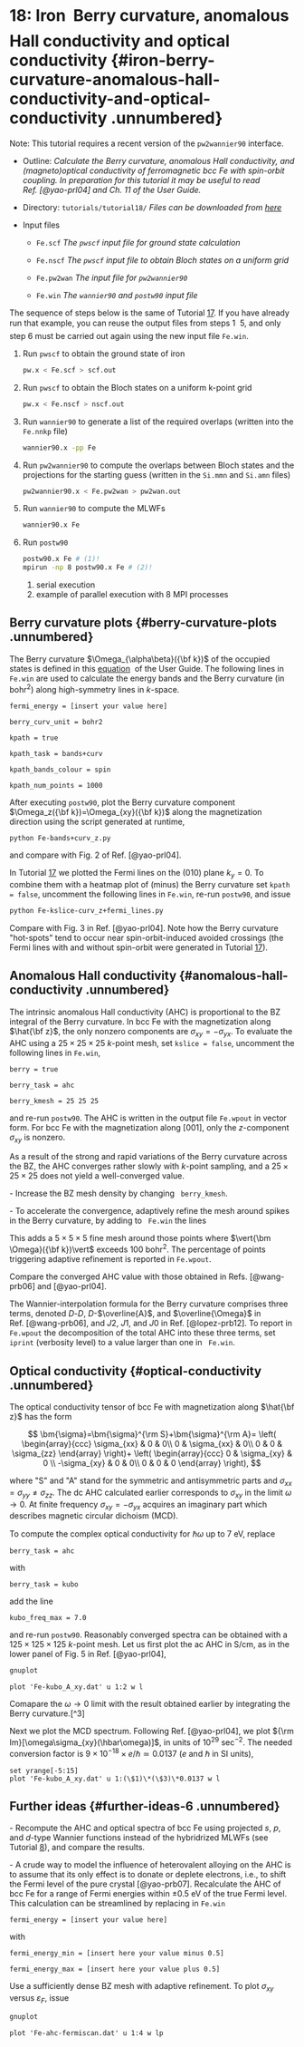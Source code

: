 # 18: Iron &#151; Berry curvature, anomalous Hall conductivity and optical conductivity {#iron-berry-curvature-anomalous-hall-conductivity-and-optical-conductivity .unnumbered}

Note: This tutorial requires a recent version of the `pw2wannier90`
interface.

-   Outline: *Calculate the Berry curvature, anomalous Hall
    conductivity, and (magneto)optical conductivity of ferromagnetic bcc
    Fe with spin-orbit coupling. In preparation for this tutorial it may
    be useful to read Ref. [@yao-prl04] and Ch. 11 of the User Guide.*

-   Directory: `tutorials/tutorial18/` *Files can be downloaded from [here](https://github.com/wannier-developers/wannier90/tree/develop/tutorials/tutorial18)*

-   Input files

    -    `Fe.scf` *The `pwscf` input file for ground state
        calculation*

    -    `Fe.nscf` *The `pwscf` input file to obtain Bloch
        states on a uniform grid*

    -    `Fe.pw2wan` *The input file for `pw2wannier90`*

    -    `Fe.win` *The `wannier90` and `postw90` input file*

The sequence of steps below is the same of Tutorial [17](tutorial_17.md#iron-spin-orbit-coupled-bands-and-fermi-surface-contours). If you have
already run that example, you can reuse the output files from steps
1 &#151; 5, and only step 6 must be carried out again using the new input file
`Fe.win`.

1.  Run `pwscf` to obtain the ground state of iron

    ```bash title="Terminal"
    pw.x < Fe.scf > scf.out
    ```

2.  Run `pwscf` to obtain the Bloch states on a uniform
    k-point grid

    ```bash title="Terminal"
    pw.x < Fe.nscf > nscf.out
    ```

3.  Run `wannier90` to generate a list of the required overlaps (written
    into the `Fe.nnkp` file)

    ```bash title="Terminal"
    wannier90.x -pp Fe
    ```

4.  Run `pw2wannier90` to compute the overlaps between Bloch states and
    the projections for the starting guess (written in the `Si.mmn` and
    `Si.amn` files)

    ```bash title="Terminal"
    pw2wannier90.x < Fe.pw2wan > pw2wan.out
    ```

5.  Run `wannier90` to compute the MLWFs

    ```bash title="Terminal"
    wannier90.x Fe
    ```

6.  Run `postw90` 

    ```bash title="Terminal"
    postw90.x Fe # (1)! 
    mpirun -np 8 postw90.x Fe # (2)!
    ```

    1.    serial execution
    2.    example of parallel execution with 8 MPI processes

## Berry curvature plots {#berry-curvature-plots .unnumbered}

The Berry curvature $\Omega_{\alpha\beta}({\bf k})$ of the occupied
states is defined in this [equation](../user_guide/postw90/berry.md#mjx-eqn:eq:ahc)  of the User Guide. The following lines
in `Fe.win` are used to calculate the energy bands and the Berry
curvature (in bohr$^2$) along high-symmetry lines in $k$-space.

```vi title="Input file"
fermi_energy = [insert your value here]

berry_curv_unit = bohr2

kpath = true

kpath_task = bands+curv

kpath_bands_colour = spin

kpath_num_points = 1000
```

After executing `postw90`, plot the Berry curvature component
$\Omega_z({\bf k})=\Omega_{xy}({\bf k})$ along the magnetization
direction using the script generated at runtime,

```bash title="Terminal"
python Fe-bands+curv_z.py
```

and compare with Fig. 2 of Ref. [@yao-prl04].

In Tutorial [17](tutorial_17.md#iron-spin-orbit-coupled-bands-and-fermi-surface-contours) we plotted the Fermi lines on the (010) plane $k_y=0$. To
combine them with a heatmap plot of (minus) the Berry curvature set
`kpath = false`, uncomment the following lines in `Fe.win`, re-run
`postw90`, and issue

```bash title="Terminal"
python Fe-kslice-curv_z+fermi_lines.py
```

Compare with Fig. 3 in Ref. [@yao-prl04]. Note how the Berry curvature
"hot-spots" tend to occur near spin-orbit-induced avoided crossings (the
Fermi lines with and without spin-orbit were generated in Tutorial [17](tutorial_17.md#iron-spin-orbit-coupled-bands-and-fermi-surface-contours)).

## Anomalous Hall conductivity {#anomalous-hall-conductivity .unnumbered}

The intrinsic anomalous Hall conductivity (AHC) is proportional to the
BZ integral of the Berry curvature. In bcc Fe with the magnetization
along $\hat{\bf z}$, the only nonzero components are
$\sigma_{xy}=-\sigma_{yx}$. To evaluate the AHC using a $25\times
25\times 25$ $k$-point mesh, set `kslice = false`, uncomment the
following lines in `Fe.win`,

```vi title="Input file"
berry = true

berry_task = ahc

berry_kmesh = 25 25 25
```

and re-run `postw90`. The AHC is written in the output file `Fe.wpout`
in vector form. For bcc Fe with the magnetization along \[001\], only
the $z$-component $\sigma_{xy}$ is nonzero.

As a result of the strong and rapid variations of the Berry curvature
across the BZ, the AHC converges rather slowly with $k$-point sampling,
and a $25\times 25\times 25$ does not yield a well-converged value.

\-   Increase the BZ mesh density by changing ` berry_kmesh`.

\-   To accelerate the convergence, adaptively refine the mesh around
    spikes in the Berry curvature, by adding to ` Fe.win` the lines

This adds a $5\times 5\times 5$ fine mesh around those points where
$\vert{\bm \Omega}({\bf k})\vert$ exceeds 100 bohr$^2$. The percentage
of points triggering adaptive refinement is reported in `Fe.wpout`.

Compare the converged AHC value with those obtained in
Refs. [@wang-prb06] and [@yao-prl04].

The Wannier-interpolation formula for the Berry curvature comprises
three terms, denoted $D$-$D$, $D$-$\overline{A}$, and
$\overline{\Omega}$ in Ref. [@wang-prb06], and $J2$, $J1$, and $J0$ in
Ref. [@lopez-prb12]. To report in `Fe.wpout` the decomposition of the
total AHC into these three terms, set ` iprint` (verbosity level) to a
value larger than one in ` Fe.win`.

## Optical conductivity {#optical-conductivity .unnumbered}

The optical conductivity tensor of bcc Fe with magnetization along
$\hat{\bf z}$ has the form

$$
\bm{\sigma}=\bm{\sigma}^{\rm S}+\bm{\sigma}^{\rm A}=
\left(
\begin{array}{ccc}
\sigma_{xx} & 0 & 0\\
0 & \sigma_{xx} & 0\\
0 & 0 & \sigma_{zz}
\end{array}
\right)+
\left(
\begin{array}{ccc}
0 & \sigma_{xy} & 0 \\
-\sigma_{xy} & 0 & 0\\
0 & 0 & 0
\end{array}
\right),
$$

where "S" and "A" stand for the symmetric and antisymmetric
parts and $\sigma_{xx}=\sigma_{yy}\not=\sigma_{zz}$. The dc AHC
calculated earlier corresponds to $\sigma_{xy}$ in the limit
$\omega\rightarrow
0$. At finite frequency $\sigma_{xy}=-\sigma_{yx}$ acquires an imaginary
part which describes magnetic circular dichoism (MCD).

To compute the complex optical conductivity for $\hbar\omega$ up to
7 eV, replace

```vi title="Input file"
berry_task = ahc
```

with


```vi title="Input file"
berry_task = kubo
```

add the line

```vi title="Input file"
kubo_freq_max = 7.0
```

and re-run `postw90`. Reasonably converged spectra can be obtained with
a $125\times 125\times 125$ $k$-point mesh. Let us first plot the ac AHC
in S/cm, as in the lower panel of Fig. 5 in Ref. [@yao-prl04],

```bash title="Terminal"
gnuplot
```

```gnuplot title="Gnuplot shell"
plot 'Fe-kubo_A_xy.dat' u 1:2 w l
```

Comapare the $\omega\rightarrow 0$ limit with the result obtained
earlier by integrating the Berry curvature.[^3]

Next we plot the MCD spectrum. Following Ref. [@yao-prl04], we plot
${\rm Im}[\omega\sigma_{xy}(\hbar\omega)]$, in units of
$10^{29}$ sec$^{-2}$. The needed conversion factor is $9\times
10^{-18}\times e/\hbar\simeq 0.0137$ ($e$ and $\hbar$ in SI units),


```gnuplot title="Gnuplot shell"
set yrange[-5:15]
plot 'Fe-kubo_A_xy.dat' u 1:(\$1)\*(\$3)\*0.0137 w l
```

## Further ideas {#further-ideas-6 .unnumbered}

\-   Recompute the AHC and optical spectra of bcc Fe using projected $s$,
    $p$, and $d$-type Wannier functions instead of the hybridrized MLWFs
    (see Tutorial [8](tutorial_8.md#iron-spin-polarized-wfs-dos-projected-wfs-versus-mlwfs)), 
    and compare the results.

\-   A crude way to model the influence of heterovalent alloying on the
    AHC is to assume that its only effect is to donate or deplete
    electrons, i.e., to shift the Fermi level of the pure
    crystal [@yao-prb07]. Recalculate the AHC of bcc Fe for a range of Fermi energies within
    $\pm 0.5$ eV of the true Fermi level. This calculation can be
    streamlined by replacing in `Fe.win`

```vi title="Input file"
fermi_energy = [insert your value here]
```

with

```vi title="Input file"
fermi_energy_min = [insert here your value minus 0.5]

fermi_energy_max = [insert here your value plus 0.5]
```

Use a sufficiently dense BZ mesh with adaptive refinement. To plot
$\sigma_{xy}$ versus $\varepsilon_F$, issue

```bash title="Terminal"
gnuplot
```

```gnuplot title="Gnuplot shell"
plot 'Fe-ahc-fermiscan.dat' u 1:4 w lp
```
